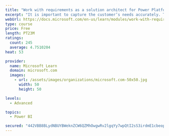 ```yaml
---
title: "Work with requirements as a solution architect for Power Platform and Dynamics 365"
excerpt: "It is important to capture the customer’s needs accurately. This module explains how to capture requirements and identify functional and non-functional items."
webUrl: https://docs.microsoft.com/en-us/learn/modules/work-with-requirements/
type: course
price: Free
length: PT23M
ratings:
  count: 245
  average: 4.7510204
heat: 53

provider:
  name: Microsoft Learn
  domain: microsoft.com
  images:
    - url: /assets/images/organizations/microsoft.com-50x50.jpg
      width: 50
      height: 50

levels:
  - Advanced

topics:
  - Power BI

secured: "442VBB8BLydNBUYBWeknZCW6QZMhOwgwRv2lgqYy7wpQtI2sS3irdmE1cbeopClSl3v5DF/X/BqqVBHqFUN64l7LF0lX7EA32ehXXqBPerkghC0XS6S78sCu2L5H82Jvwym0mr9SzSCGQ2kbUcvZHHg0sAYgE+g9AlhPim+RnTN8HzDJD3Y2kWqTa3bJzNMfPLH9KyoS804XFJX/iKSBq5C7Ejn/O+2DTWdzeTDgDdC9v70j5CsVAdaF6aWAyFoz0pBqW0pxFNYYMX5RsR0yQexQiy7uJ4p8VOAvz+Et3tDNrZShE2Y4Occ5Z5bffspyqvuL+yMANez7qcy/KMKKGC1BrEyAT3I24yq3hNb1nm4W6LJNUdwxym/cVjXTLUFPVwL5paxMCjToxjkuj1ea9w==;QHgdY1g7zvWUzEnrXeiFhg=="
---
```


